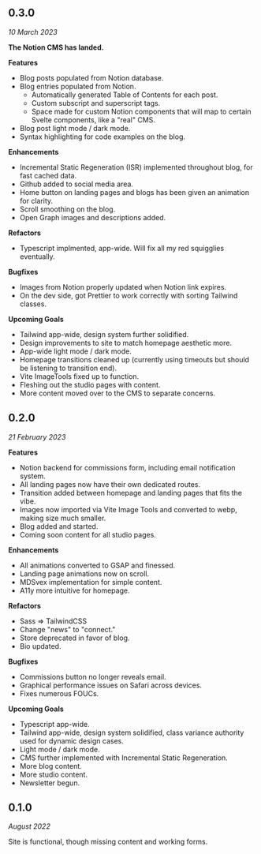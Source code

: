 ## 0.3.0

_10 March 2023_

**The Notion CMS has landed.**

**Features**

- Blog posts populated from Notion database.
- Blog entries populated from Notion.
  - Automatically generated Table of Contents for each post.
  - Custom subscript and superscript tags.
  - Space made for custom Notion components that will map to certain Svelte components, like a "real" CMS.
- Blog post light mode / dark mode.
- Syntax highlighting for code examples on the blog.

**Enhancements**

- Incremental Static Regeneration (ISR) implemented throughout blog, for fast cached data.
- Github added to social media area.
- Home button on landing pages and blogs has been given an animation for clarity.
- Scroll smoothing on the blog.
- Open Graph images and descriptions added.

**Refactors**

- Typescript implmented, app-wide. Will fix all my red squigglies eventually.

**Bugfixes**

- Images from Notion properly updated when Notion link expires.
- On the dev side, got Prettier to work correctly with sorting Tailwind classes.

**Upcoming Goals**

- Tailwind app-wide, design system further solidified.
- Design improvements to site to match homepage aesthetic more.
- App-wide light mode / dark mode.
- Homepage transitions cleaned up (currently using timeouts but should be listening to transition end).
- Vite ImageTools fixed up to function.
- Fleshing out the studio pages with content.
- More content moved over to the CMS to separate concerns.

## 0.2.0

_21 February 2023_

**Features**

- Notion backend for commissions form, including email notification system.
- All landing pages now have their own dedicated routes.
- Transition added between homepage and landing pages that fits the vibe.
- Images now imported via Vite Image Tools and converted to webp, making size much smaller.
- Blog added and started.
- Coming soon content for all studio pages.

**Enhancements**

- All animations converted to GSAP and finessed.
- Landing page animations now on scroll.
- MDSvex implementation for simple content.
- A11y more intuitive for homepage.

**Refactors**

- Sass => TailwindCSS
- Change "news" to "connect."
- Store deprecated in favor of blog.
- Bio updated.

**Bugfixes**

- Commissions button no longer reveals email.
- Graphical performance issues on Safari across devices.
- Fixes numerous FOUCs.

**Upcoming Goals**

- Typescript app-wide.
- Tailwind app-wide, design system solidified, class variance authority used for dynamic design cases.
- Light mode / dark mode.
- CMS further implemented with Incremental Static Regeneration.
- More blog content.
- More studio content.
- Newsletter begun.

## 0.1.0

_August 2022_

Site is functional, though missing content and working forms.
